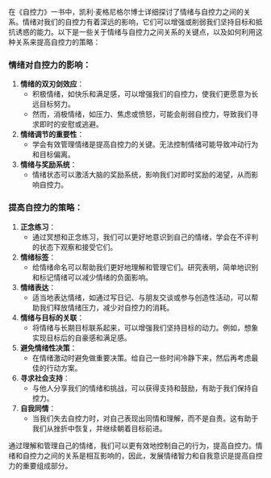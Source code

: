 在《自控力》一书中，凯利·麦格尼格尔博士详细探讨了情绪与自控力之间的关系。情绪对我们的自控力有着深远的影响，它们可以增强或削弱我们坚持目标和抵抗诱惑的能力。以下是一些关于情绪与自控力之间关系的关键点，以及如何利用这种关系来提高自控力的策略：

### 情绪对自控力的影响：

1. **情绪的双刃剑效应**：
   - 积极情绪，如快乐和满足感，可以增强我们的自控力，使我们更愿意为长远目标努力。
   - 然而，消极情绪，如压力、焦虑或愤怒，可能会削弱自控力，导致我们寻求即时的安慰或逃避。
2. **情绪调节的重要性**：
   - 学会有效管理情绪是提高自控力的关键。无法控制情绪可能导致冲动行为和目标偏离。
3. **情绪与奖励系统**：
   - 情绪状态可以激活大脑的奖励系统，影响我们对即时奖励的渴望，从而影响自控力。

### 提高自控力的策略：

1. **正念练习**：
   - 通过冥想和正念练习，我们可以更好地意识到自己的情绪，学会在不评判的状态下观察和接受它们。
2. **情绪标签**：
   - 给情绪命名可以帮助我们更好地理解和管理它们。研究表明，简单地识别和标记情绪可以减少情绪的负面影响。
3. **情绪表达**：
   - 适当地表达情绪，如通过写日记、与朋友交谈或参与创造性活动，可以帮助我们释放情绪压力，减少对自控力的消耗。
4. **情绪与目标的关联**：
   - 将情绪与长期目标联系起来，可以增强我们坚持目标的动力。例如，想象实现目标后的自豪感和满足感。
5. **避免情绪性决策**：
   - 在情绪激动时避免做重要决策。给自己一些时间冷静下来，然后再考虑最佳的行动方案。
6. **寻求社会支持**：
   - 与他人分享我们的情绪和挑战，可以获得支持和鼓励，有助于我们保持自控力。
7. **自我同情**：
   - 当我们失去自控力时，对自己表现出同情和理解，而不是自责。这有助于我们从挫折中恢复，并继续朝着目标前进。

通过理解和管理自己的情绪，我们可以更有效地控制自己的行为，提高自控力。情绪和自控力之间的关系是相互影响的，因此，发展情绪智力和自我意识是提高自控力的重要组成部分。